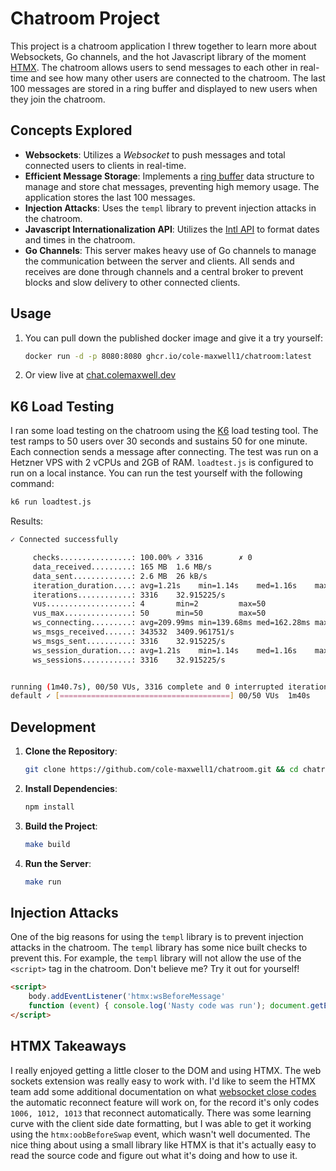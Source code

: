 # Chatroom Project

This project is a chatroom application I threw together to learn more about Websockets, Go channels, and the hot Javascript library of the moment [HTMX](https://htmx.org/). The chatroom allows users to send messages to each other in real-time and see how many other users are connected to the chatroom. The last 100 messages are stored in a ring buffer and displayed to new users when they join the chatroom.

## Concepts Explored

- **Websockets**: Utilizes a *Websocket* to push messages and total connected users to clients in real-time.
- **Efficient Message Storage**: Implements a [ring buffer](https://en.wikipedia.org/wiki/Circular_buffer) data structure to manage and store chat messages, preventing high memory usage. The application stores the last 100 messages.
- **Injection Attacks**: Uses the `templ` library to prevent injection attacks in the chatroom.
- **Javascript Internationalization API**: Utilizes the [Intl API](https://developer.mozilla.org/en-US/docs/Web/JavaScript/Reference/Global_Objects/Intl) to format dates and times in the chatroom.
- **Go Channels**: This server makes heavy use of Go channels to manage the communication between the server and clients. All sends and receives are done through channels and a central broker to prevent blocks and slow delivery to other connected clients.

## Usage

 1. You can pull down the published docker image and give it a try yourself:
    ```sh
    docker run -d -p 8080:8080 ghcr.io/cole-maxwell1/chatroom:latest
    ```
 1. Or view live at [chat.colemaxwell.dev](https://chat.colemaxwell.dev/)

## K6 Load Testing

I ran some load testing on the chatroom using the [K6](https://grafana.com/docs/k6/latest/get-started/) load testing tool. The test ramps to 50 users over 30 seconds and sustains 50 for one minute. Each connection sends a message after connecting. The test was run on a Hetzner VPS with 2 vCPUs and 2GB of RAM. `loadtest.js` is configured to run on a local instance. You can run the test yourself with the following command:
```sh
k6 run loadtest.js
```

Results:
```sh
✓ Connected successfully

     checks................: 100.00% ✓ 3316        ✗ 0
     data_received.........: 165 MB  1.6 MB/s
     data_sent.............: 2.6 MB  26 kB/s
     iteration_duration....: avg=1.21s    min=1.14s    med=1.16s    max=2.55s p(90)=1.35s    p(95)=1.45s
     iterations............: 3316    32.915225/s
     vus...................: 4       min=2         max=50
     vus_max...............: 50      min=50        max=50
     ws_connecting.........: avg=209.99ms min=139.68ms med=162.28ms max=1.53s p(90)=348.65ms p(95)=451.28ms
     ws_msgs_received......: 343532  3409.961751/s
     ws_msgs_sent..........: 3316    32.915225/s
     ws_session_duration...: avg=1.21s    min=1.14s    med=1.16s    max=2.55s p(90)=1.35s    p(95)=1.45s
     ws_sessions...........: 3316    32.915225/s


running (1m40.7s), 00/50 VUs, 3316 complete and 0 interrupted iterations
default ✓ [======================================] 00/50 VUs  1m40s
```

## Development

1. **Clone the Repository**:
    ```sh
    git clone https://github.com/cole-maxwell1/chatroom.git && cd chatroom
    ```

1. **Install Dependencies**:
    ```sh
    npm install
    ```

1. **Build the Project**:
    ```sh
    make build
    ```

1. **Run the Server**:
    ```sh
    make run
    ```

## Injection Attacks
One of the big reasons for using the `templ` library is to prevent injection attacks in the chatroom. The `templ` library has some nice built checks to prevent this. For example, the `templ` library will not allow the use of the `<script>` tag in the chatroom. Don't believe me? Try it out for yourself!
```html
<script> 
    body.addEventListener('htmx:wsBeforeMessage'
    function (event) { console.log('Nasty code was run'); document.getElementById('status').innerText = 'Nasty code was run!!!'; }); 
</script>
```

## HTMX Takeaways
I really enjoyed getting a little closer to the DOM and using HTMX. The web sockets extension was really easy to work with. I'd like to seem the HTMX team add some additional documentation on what [websocket close codes](https://developer.mozilla.org/en-US/docs/Web/API/CloseEvent/code) the automatic reconnect feature will work on, for the record it's only codes `1006, 1012, 1013` that reconnect automatically. There was some learning curve with the client side date formatting, but I was able to get it working using the `htmx:oobBeforeSwap` event, which wasn't well documented. The nice thing about using a small library like HTMX is that it's actually easy to read the source code and figure out what it's doing and how to use it.
